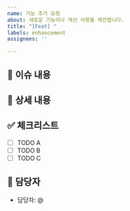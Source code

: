 ```yaml
---
name: 기능 추가 요청
about: 새로운 기능이나 개선 사항을 제안합니다.
title: "[Feat] "
labels: enhancement
assignees: ''

---
```


## 📄 이슈 내용
<!--- 기능에 대한 요약 설명을 작성해 주세요. -->

## 📝 상세 내용
<!--- 기능 추가와 관련된 상세 내용을 작성해 주세요. -->

## ✅ 체크리스트
<!--- 기능 추가와 관련된 체크리스트를 작성해주세요. -->
- [ ] TODO A
- [ ] TODO B
- [ ] TODO C

## 👥 담당자
<!--- 이 작업을 맡을 사람(또는 팀)을 명시해주세요. -->
- 담당자: @
